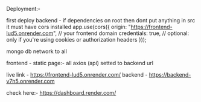 Deployment:-

first deploy backend - if dependencies on root then dont put anything in src
it must have cors installed 
app.use(cors({
  origin: "https://frontend-lud5.onrender.com", // your frontend domain
  credentials: true, // optional: only if you're using cookies or authorization headers
}));


mongo db network to all

frontend - 
static page:- all axios (api) setted to backend url



live link - https://frontend-lud5.onrender.com/
backend - https://backend-v7h5.onrender.com

check here:- https://dashboard.render.com/

